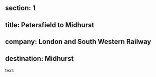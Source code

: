 ﻿section: 1
----
title: Petersfield to Midhurst
----
company: London and South Western Railway
----
destination: Midhurst
----
text: